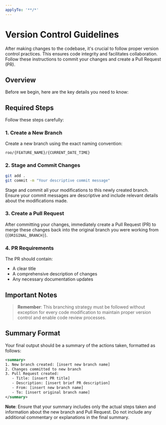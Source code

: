 ```yaml
---
applyTo: '**/*'
---
```

# Version Control Guidelines

After making changes to the codebase, it's crucial to follow proper version control practices. This ensures code integrity and facilitates collaboration. Follow these instructions to commit your changes and create a Pull Request (PR).

## Overview

Before we begin, here are the key details you need to know:

## Required Steps

Follow these steps carefully:

### 1. Create a New Branch

Create a new branch using the exact naming convention:

```text
roo/{FEATURE_NAME}/{CURRENT_DATE_TIME}
```

### 2. Stage and Commit Changes

```bash
git add .
git commit -m "Your descriptive commit message"
```
Stage and commit all your modifications to this newly created branch. Ensure your commit messages are descriptive and include relevant details about the modifications made.

### 3. Create a Pull Request

After committing your changes, immediately create a Pull Request (PR) to merge these changes back into the original branch you were working from (`{ORIGINAL_BRANCH}`).

### 4. PR Requirements

The PR should contain:

- A clear title
- A comprehensive description of changes
- Any necessary documentation updates

## Important Notes

> **Remember**: This branching strategy must be followed without exception for every code modification to maintain proper version control and enable code review processes.

## Summary Format

Your final output should be a summary of the actions taken, formatted as follows:

```xml
<summary>
1. New branch created: [insert new branch name]
2. Changes committed to new branch
3. Pull Request created:
   - Title: [insert PR title]
   - Description: [insert brief PR description]
   - From: [insert new branch name]
   - To: [insert original branch name]
</summary>
```

**Note**: Ensure that your summary includes only the actual steps taken and information about the new branch and Pull Request. Do not include any additional commentary or explanations in the final summary.
